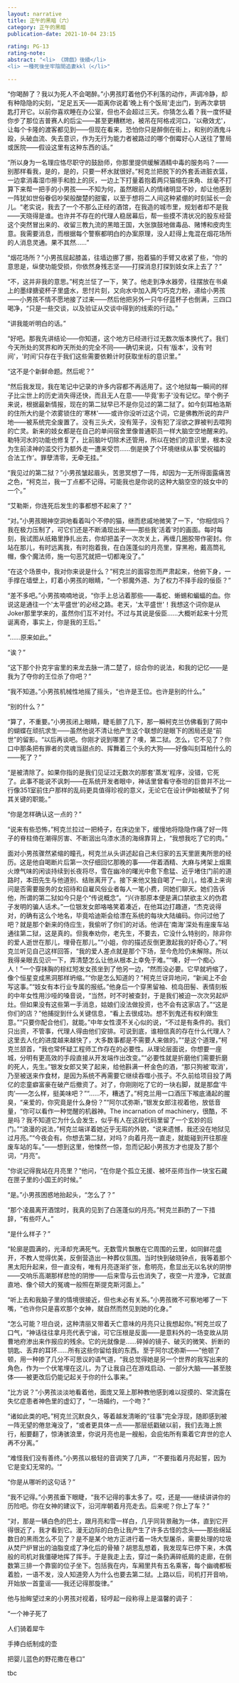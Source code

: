 ```yaml
---
layout: narrative
title: 正午的黑暗（六）
category: 正午的黑暗
publication-date: 2021-10-04 23:15

rating: PG-13
rating-note:
abstract: "<li> 《牌戲》後續</li>
<li> 一種死後坐牢陰間追妻kkl（</li>"

---
```


“你喝醉了？我以为死人不会喝醉。”小男孩盯着他仍不利落的动作，声调冷静，却有种隐隐的尖刻，“足足五天——距离你说着'晚上有个饭局'走出门，到再次拿钥匙打开它。以前你喜欢睡在办公室，但也不会超过三天。你猜怎么着？我一度怀疑你步了那位吉普赛人的后尘——甚至更糟糕地，被吊在阿格戎河口，'以儆效尤'，让每个卡隆的渡客都见到——但现在看来，恐怕你只是醉倒在街上，和别的酒鬼斗殴，头破血流、失去意识，作为无行为能力者被路过的哪个倒霉好心人送往了警局或医院——假设这里有这种东西的话。”

“所以身为一名理应恪尽职守的鼓励师，你那里提供缓解酒精中毒的服务吗？——别那样看我，是的，是的，只要一杯水就很好。”柯克兰把脱下的外套丢进脏衣篮，一边拿消毒湿巾擦手和脸上的灰，一边上下打量着抱着两只猫缩在床角、丝毫不打算下来帮一把手的小男孩——不知为何，虽然眼前人的情绪明显不妙，却让他感到一阵犹如世俗眷侣吵架般酸楚的甜蜜，以至于想将二人间这种紧绷的时刻延长一会儿。“老实说，我去了一个不那么正经的酒馆，在我造的城市里，规划者却不是我——天晓得是谁。也许并不存在的代理人稳居幕后，帮一些摸不清状况的股东经营这个突然冒出来的、收留三教九流的黑暗王国，大张旗鼓地做毒品、赌博和皮肉生意。我需要消息，而根据每个警察都明白的办案原理，没人赶得上鬼混在烟花场所的人消息灵通。果不其然……”

“烟花场所？”小男孩屈起膝盖，往墙边挪了挪，抱着猫的手臂又收紧了些，“你的意思是，纵使功能受损，你依然身残志坚——打探消息打探到妓女床上去了？”

“不，这并非我的意思。”柯克兰怔了一下，笑了。他走到净水器旁，往摆放在书桌上的墨绿搪瓷杯子里盛水，思忖片刻，又向水中加入两勺巧克力粉，递给小男孩——小男孩不情不愿地接了过来——然后他把另外一只牛仔蓝杯子也倒满，三四口喝净，“只是一些交谈，以及验证从交谈中得到的线索的行动。”

“讲我能听明白的话。”

“好吧。那我先讲结论——你知道，这个地方已经进行过无数次版本换代了。我们今天所处的冥界和昨天所处的完全不同——确切来说，只有'版本'，没有'时间'，'时间'只存在于我们这些需要依赖计时获取坐标的意识里。”

“这不是个新鲜命题。然后呢？”

“然后我发现，我在笔记中记录的许多内容都不再适用了。这个地狱每一瞬间的样子比尘世上的历史消失得还快，而且无人在意——毕竟'影子'没有记忆。举个例子来说，根据最新情报，现在的第二狱早已不是你见过的第二狱了。如今刻耳柏洛斯的住所大约是个浓雾锁住的'寒林'——或许你没听过这个词，它是佛教所说的弃尸地——被系统完全废置了。没有三头犬，没有笼子，没有犯了淫欲之罪被判去喂狗的亡灵。新来的妓女都是在自己的单间宿舍里像普通职员一样大脑空空地醒来的。勒特河水的功能也修复了，比前脑叶切除术还管用，所以在她们的意识里，根本没为生前渎神的滥交行为额外走一遭来受罚……倒是换了个环境继续从事'受祝福的合法工作'。罪孽清零，无牵无挂。”

“我见过的第二狱？”小男孩皱起眉头，苦思冥想了一阵，却因为一无所得面露痛苦之色，“柯克兰，我一丁点都不记得。可能我也是你说的这种大脑空空的妓女中的一个。”

“艾勒斯，你连死后发生的事都想不起来了？”

“对。”小男孩眼神空洞地看着叫个不停的猫，继而悲戚地微笑了一下，“你相信吗？我在极力压制了，可它们还是不断涌现出来——那些我'活着'时的画面。每时每刻，我试图从纸箱里挣扎出去，你却把盖子一次次关上，再缠几圈胶带作密封。你站在那儿，有时远离我，有时抱着我，在白莲蓬似的月亮里，穿黑袍，戴高筒礼帽，像个魔法师，施一句恶咒就把一切都淹没了。”

“在这个场景中，我对你来说是什么？”柯克兰的面容忽而严肃起来，他俯下身，一手撑在墙壁上，盯着小男孩的眼睛，“一个邪魔外道、为了权力不择手段的佞臣？”

“差不多吧。”小男孩喃喃地说，“你手上总沾着那些——毒蛇、蜥蜴和蝙蝠的血。你说这是通往一个'太平盛世'的必经之路。老天，'太平盛世'！我想这个词你是从Joker那里学来的，虽然你们互不对付。不过与其说是佞臣……大概听起来十分荒诞离奇，事实上，你是我的王后。”

“……原来如此。”

“诶？”

“这下那个扑克宇宙里的来龙去脉一清二楚了，综合你的说法，和我的记忆——是我为了夺你的王位杀了你吧？”

“我不知道。”小男孩机械性地摇了摇头，“也许是王位。也许是别的什么。”

“别的什么？”

“算了，不重要。”小男孩闭上眼睛，睫毛颤了几下，那一瞬柯克兰仿佛看到了网中的蝴蝶在顽抗求生——虽然他说不清让他产生这个联想的是眼下的困局还是“前世”的留影。“以后再谈吧。你刚才说到哪里了？噢，第二狱。怎么，它不见了？你口中那条把有罪者的灵魂当甜点的、挥舞着三个头的大狗——好像叫刻耳柏什么的——死了？”

“是被清除了。如果你指的是我们见证过无数次的那套'蒸发'程序，没错，它死了。此事不能说不讽刺——在系统开发者眼中，神话里曾看守泰坦的巨兽并不比一行像351室前住户那样的乱码更具值得珍视的意义，无论它在设计伊始被赋予了何其关键的职能。”

“你是怎样确认这一点的？”

“说来有些恐怖，”柯克兰拉过一把椅子，在床边坐下，缓慢地将隐隐作痛了好一阵子的脊柱倚在潮得厉害、不断洇出乌漆水渍的海绵靠背上，“我想我吃了它的肉。”

面对小男孩骤然紧缩的瞳孔，柯克兰从头讲述起自己未归家的五天里匪夷所思的经历。这是他自喝断片后第一次仔细回忆那晚的事——伴着酒精、大麻与烤架上烟熏火燎气味的闲谈持续到长夜将尽，雪在幽冷的曙光中愈下愈猛、近乎堵住门前的道路时，本田先生与他道别、结账离开了。接下来他又独自喝了一会儿，给凑上来询问是否需要服务的女招待和自雇风俗业者每人一笔小费，同她们聊天。她们告诉他，所谓的第二狱如今只是个“传说概念”。“兴许那原本便是满口禁欲主义的伪君子发明的骗人话术。”一位银发女郎咯咯笑着凑近，在他耳边打趣道，“杰克说得对，的确有这么个地名，毕竟哈迪斯会给漂在系统的每块大陆编码。你问过他了吧？就是那个新来的侍应生，我偷听了你们的对话。他讲在'南海'深处有座废车站通往第二狱，这是真的。但我奉劝你，老先生，不要去，它没什么特别的，除非你的爱人逝世在那儿，埋骨在那儿。”“小姐，你的描述反倒更激起我的好奇心了。”柯克兰听见自己这样回答，“我的爱人差点就是那个下场，至今危险仍未解除。所以我得亲眼去见识一下，弄清楚怎么让他从根本上幸免于难。”“噢，好一个痴心人！”一个穿抹胸的棕红短发女孩坐到了他另一边，“然而没必要。它早就坍缩了，像个恒星变成黑洞那样坍缩。”“你是怎么知道的？”柯克兰讶异地问，“新闻上不会写这事。”“妓女有本行业专属的报纸。”他身后一个穿黑留袖、梳岛田髻、表情刻板的中年女性用沙哑的嗓音说，“当然，时不时被查封，于是我们被迫一次次另起炉灶。但如果没有这些第一手消息，姑娘们没法做投资，也不会有这家店了。”“这是你们的店？”他捕捉到什么关键信息，“看上去很成功。想不到鬼还有权利做生意。”“只要你配合他们，就能。”中年女性漠不关心似的说，“不过是有条件的。我们只出资，不管事，代理人得由他们安排。可说到底，谁相信真的存在什么代理人？这里去人化的进度越来越快了，大多数事都是不需要人来做的。”“是这个道理，”柯克兰颔首，“我也常怀疑工程师工作存在的必要性。从理论层面说，你想要一座城，分明有更高效的手段直接从开发端作出改变。”“必要性就是折磨他们需要折磨的死人，先生。”银发女郎又笑了起来，给他斟满一杯金色的酒，“那只狗被'取消'，乃至被送来作食材，是因为系统不再需要它继续吞噬小孩子。不久前给项目投了两亿的恋童癖富豪在破产后撤资了。对了，你刚刚吃了它的一块右脚，就是那盘'牛肉'——怎么样，挺美味吧？”“……不，糟透了。”柯克兰用一口酒压下喉底涌起的腥臭，“亲爱的，你究竟是什么身份？”“阿尔忒弥斯，”银发女郎注视着他，放低音量，“你可以看作一种觉醒的机器神。The incarnation of machinery，很酷，不是吗？我不知道它为什么会发生，似乎有人在这段代码里留了一个玄妙的后门。”“浪漫的说法，”柯克兰端详着她近乎无瑕的外貌，“说来遗憾，我还没在地狱见过月亮。”“今夜会有。你想去第二狱，对吗？向着月亮一直走，就能碰到开往那座废车站的车。”——想到这里，他悚然一惊，忽而记起小男孩方才也提及了那个词，“月亮”。

“你说记得我站在月亮里？”他问，“在你是个孤立无援、被坏巫师当作一块宝石藏在匣子里的小国王的时候。”

“是。”小男孩困惑地抬起头，“怎么了？”

“那个凌晨离开酒馆时，我真的见到了白莲蓬似的月亮。”柯克兰斟酌了一下措辞，“有些吓人。”

“是什么样子？”

“轮廓是圆满的，光泽却充满死气。无数雪片飘散在它周围的云里，如同鲜花盛开，不教人觉得优美，反倒营造出一种葬仪氛围。当时快到破晓钟点，我等着那个黑太阳升起来，但一直没有，唯有月亮逐渐扩张，愈明亮，愈显出无以名状的阴惨——交响乐高潮那样悲怆的阴惨——后来雪与云也消失了，夜空一片澄净，它就直直地、像个硕大的冤魂一般照在斯提克斯河面上。”

“听上去和我脑子里的情境很接近，但也未必有关系。”小男孩微不可察地嘟了一下嘴，“也许你只是喜欢那个女神，就自然而然见到她的化身。”

“怎么可能？坦白说，这种清丽又带着夭亡意味的月亮只让我想起你。”柯克兰叹了口气，“神话往往拿月亮代表宁谧，可它压根是反面——是意料外的一场变故从阴曹地府渗出来作报应的残余。它的光就像是……碎掉的镜子、破灭的微笑、折断的钥匙、丢弃的耳环……所有这些你留给我的东西。至于阿尔忒弥斯——”他顿了顿，用一种掺了几分不可思议的语气道，“我总觉得她是另一个世界的我写出来的角色，作为一个伏笔埋在这儿，为了让我自己在游戏启动、一部分大脑——甚至肢体——被更改后仍能记起关于你的什么事来。”

“比方说？”小男孩淡淡地看着他，面庞又笼上那种教他感到难以捉摸的、常流露在失忆症患者神色里的虚幻了，“一场婚约，一个吻？”

“诸如此类的吧。”柯克兰沉默良久，等着越发清晰的“往事”完全浮现，随即感到被一阵无望的倦怠淹没了，“或者更具体一点——那层纸戳破以前，我们去海上旅行，船要翻了，惊涛骇浪里，你说月亮也是一艘船，会庇佑所有乘着它弃世的恋人再不分离。”

“难怪我们没有善终。”小男孩以极轻的音调笑了几声，“'不要指着月亮起誓，因为它是变幻无常的。'”

“你是从哪听的这句话？”

“我不记得。”小男孩垂下眼睫，“我不记得的事太多了。哎，还是——继续讲讲你的历险吧。你在女神的建议下，沿河岸朝着月亮走去。后来呢？你上了车？”

“对，那是一辆白色的巴士，跟月亮和雪一样白，几乎同背景融为一体，直到它开得很近了，我才看到它。漫无边际的白色让我产生了许多古怪的念头——那些绵延数日的黑雨怎么不见了？是不是某个地方正进行着一场大型屠杀，需要处理的垃圾从焚尸炉冒出的油脂变成了净化后的骨殖？胡思乱想着，我发现车已停下来，木偶般的司机对我僵硬地挥了挥手。于是我走上去，穿过一条扔满碎纸屑的走廊，在倒数第三排一个靠窗的位子坐下。包括我在内，车厢里共有五名乘客，每个幽魂都板着脸，一语不发，没人知道旁人为什么也要去第二狱。上路以后，司机打开音响，开始放一首童谣——我还记得那旋律。”

他与抬眸望过来的小男孩对视着，轻哼起一段称得上是温馨的调子：

“一个神子死了

人们骑着犀牛

手捧白纸制成的壶

把婴儿蓝色的野花撒在巷口”

tbc
